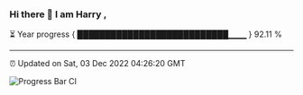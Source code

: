 ### Hi there 👋 I am Harry , 

⏳ Year progress { ███████████████████████████▁▁▁ } 92.11 %

---

⏰ Updated on Sat, 03 Dec 2022 04:26:20 GMT

![Progress Bar CI](https://github.com/duykhang68/duykhang68/workflows/Progress%20Bar%20CI/badge.svg)
